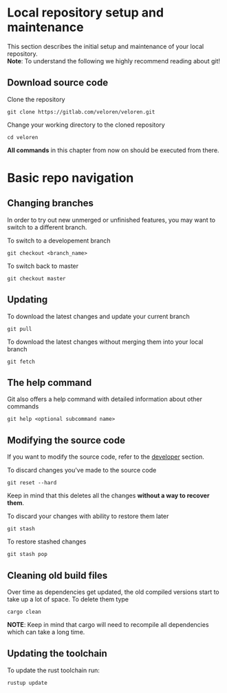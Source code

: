 # Local repository setup and maintenance

This section describes the initial setup and maintenance of your local repository.<br>
**Note**: To understand the following we highly recommend reading about git!

## Download source code

Clone the repository

```
git clone https://gitlab.com/veloren/veloren.git
```

Change your working directory to the cloned repository

```
cd veloren
```

**All commands** in this chapter from now on should be executed from there.

# Basic repo navigation

## Changing branches

In order to try out new unmerged or unfinished features, you may want to switch to a different branch.

To switch to a developement branch

```
git checkout <branch_name>
```

To switch back to master

```
git checkout master
```

## Updating

To download the latest changes and update your current branch

```
git pull
```

To download the latest changes without merging them into your local branch

```
git fetch
```

## The help command

Git also offers a help command with detailed information about other commands

```
git help <optional subcommand name>
```

## Modifying the source code

If you want to modify the source code, refer to the [developer][1] section.

To discard changes you've made to the source code

```
git reset --hard
```

Keep in mind that this deletes all the changes **without a way to recover them**.

To discard your changes with ability to restore them later

```
git stash
```

To restore stashed changes

```
git stash pop
```

## Cleaning old build files

Over time as dependencies get updated, the old compiled versions start to take up a lot of space. To delete them type

```
cargo clean
```

**NOTE**: Keep in mind that cargo will need to recompile all dependencies which can take a long time.

## Updating the toolchain

To update the rust toolchain run:

```
rustup update
```

[1]: developers
